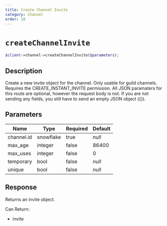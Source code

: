 ```yaml
---
title: Create Channel Invite
category: Channel
order: 18
---
```


# `createChannelInvite`

```php
$client->channel->createChannelInvite($parameters);
```

## Description

Create a new invite object for the channel. Only usable for guild channels. Requires the CREATE_INSTANT_INVITE permission. All JSON paramaters for this route are optional, however the request body is not. If you are not sending any fields, you still have to send an empty JSON object ({}).

## Parameters


Name | Type | Required | Default
--- | --- | --- | ---
channel.id | snowflake | true | *null*
max_age | integer | false | 86400
max_uses | integer | false | 0
temporary | bool | false | *null*
unique | bool | false | *null*

## Response

Returns an invite object.

Can Return:

* invite

